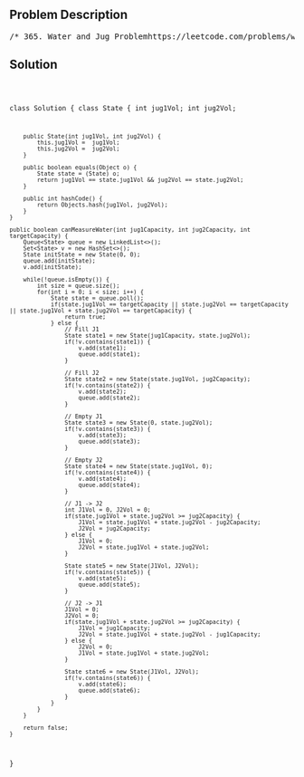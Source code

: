 <!--
<style>
  body { font-family: Arial, sans-serif; }
  .container { max-width: 700px; margin: 0 auto; padding: 10px; }
  .comment-block { background-color: #f9f9f9; padding: 10px; border-left: 5px solid #ccc; overflow-wrap: break-word; white-space: pre-wrap; }
  .code-block { background-color: #f4f4f4; padding: 10px; border: 1px solid #ddd; overflow-wrap: break-word; white-space: pre-wrap; }
</style>
-->

<div class='container'>
<h2>Problem Description</h2>
<div class='comment-block'>
<pre>
/* 365. Water and Jug Problemhttps://leetcode.com/problems/water-and-jug-problem/description/You are given two jugs with capacities jug1Capacity and jug2Capacity liters.There is an infinite amount of water supply available. Determine whetherit is possible to measure exactly targetCapacity liters using these two jugs.If targetCapacity liters of water are measurable, you must have targetCapacityliters of water contained within one or both buckets by the end.Operations allowed:Fill any of the jugs with water.Empty any of the jugs.Pour water from one jug into another till the other jug is completely full,or the first jug itself is empty.Example 1:Input: jug1Capacity = 3, jug2Capacity = 5, targetCapacity = 4Output: trueExplanation: The famous Die Hard exampleExample 2:Input: jug1Capacity = 2, jug2Capacity = 6, targetCapacity = 5Output: falseExample 3:Input: jug1Capacity = 1, jug2Capacity = 2, targetCapacity = 3Output: trueConstraints:1 <= jug1Capacity, jug2Capacity, targetCapacity <= 106*/</pre>
</div>

<h2>Solution</h2>
<div class='code-block'>
<pre><code class='language-java'>

class Solution {
    class State {
        int jug1Vol;
        int jug2Vol;

        public State(int jug1Vol, int jug2Vol) {
            this.jug1Vol =  jug1Vol;
            this.jug2Vol =  jug2Vol;
        }

        public boolean equals(Object o) {
            State state = (State) o;
            return jug1Vol == state.jug1Vol && jug2Vol == state.jug2Vol;
        }

        public int hashCode() {
            return Objects.hash(jug1Vol, jug2Vol);
        }
    }
    
    public boolean canMeasureWater(int jug1Capacity, int jug2Capacity, int targetCapacity) {
        Queue<State> queue = new LinkedList<>();
        Set<State> v = new HashSet<>();
        State initState = new State(0, 0); 
        queue.add(initState);
        v.add(initState);

        while(!queue.isEmpty()) {
            int size = queue.size();
            for(int i = 0; i < size; i++) {
                State state = queue.poll();
                if(state.jug1Vol == targetCapacity || state.jug2Vol == targetCapacity || state.jug1Vol + state.jug2Vol == targetCapacity) {
                    return true;
                } else {
                    // Fill J1
                    State state1 = new State(jug1Capacity, state.jug2Vol);
                    if(!v.contains(state1)) {
                        v.add(state1);
                        queue.add(state1);
                    }

                    // Fill J2
                    State state2 = new State(state.jug1Vol, jug2Capacity);
                    if(!v.contains(state2)) {
                        v.add(state2);
                        queue.add(state2);
                    }                   

                    // Empty J1
                    State state3 = new State(0, state.jug2Vol);
                    if(!v.contains(state3)) {
                        v.add(state3);
                        queue.add(state3);
                    }                    

                    // Empty J2
                    State state4 = new State(state.jug1Vol, 0);
                    if(!v.contains(state4)) {
                        v.add(state4);
                        queue.add(state4);
                    }    

                    // J1 -> J2
                    int J1Vol = 0, J2Vol = 0;
                    if(state.jug1Vol + state.jug2Vol >= jug2Capacity) {
                        J1Vol = state.jug1Vol + state.jug2Vol - jug2Capacity;
                        J2Vol = jug2Capacity;
                    } else {
                        J1Vol = 0;
                        J2Vol = state.jug1Vol + state.jug2Vol;
                    }

                    State state5 = new State(J1Vol, J2Vol);
                    if(!v.contains(state5)) {
                        v.add(state5);
                        queue.add(state5);
                    }                     

                    // J2 -> J1
                    J1Vol = 0; 
                    J2Vol = 0;
                    if(state.jug1Vol + state.jug2Vol >= jug2Capacity) {
                        J1Vol = jug1Capacity;
                        J2Vol = state.jug1Vol + state.jug2Vol - jug1Capacity;
                    } else {
                        J2Vol = 0;
                        J1Vol = state.jug1Vol + state.jug2Vol;
                    }

                    State state6 = new State(J1Vol, J2Vol);
                    if(!v.contains(state6)) {
                        v.add(state6);
                        queue.add(state6);
                    }
                }
            }
        }

        return false;
    }
}</code></pre>
</div>
</div>
